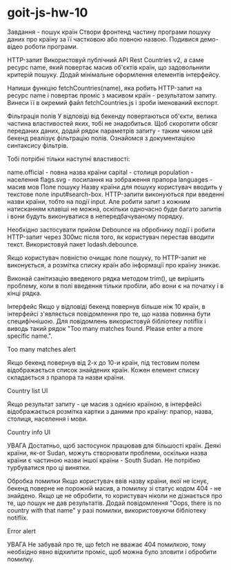 # goit-js-hw-10

Завдання - пошук країн Створи фронтенд частину програми пошуку даних про країну
за її частковою або повною назвою. Подивися демо-відео роботи програми.

HTTP-запит Використовуй публічний API Rest Countries v2, а саме ресурс name,
який повертає масив об'єктів країн, що задовольнили критерій пошуку. Додай
мінімальне оформлення елементів інтерфейсу.

Напиши функцію fetchCountries(name), яка робить HTTP-запит на ресурс name і
повертає проміс з масивом країн - результатом запиту. Винеси її в окремий файл
fetchCountries.js і зроби іменований експорт.

Фільтрація полів У відповіді від бекенду повертаються об'єкти, велика частина
властивостей яких, тобі не знадобиться. Щоб скоротити обсяг переданих даних,
додай рядок параметрів запиту - таким чином цей бекенд реалізує фільтрацію
полів. Ознайомся з документацією синтаксису фільтрів.

Тобі потрібні тільки наступні властивості:

name.official - повна назва країни capital - столиця population - населення
flags.svg - посилання на зображення прапора languages - масив мов Поле пошуку
Назву країни для пошуку користувач вводить у текстове поле input#search-box.
HTTP-запити виконуються при введенні назви країни, тобто на події input. Але
робити запит з кожним натисканням клавіші не можна, оскільки одночасно буде
багато запитів і вони будуть виконуватися в непередбачуваному порядку.

Необхідно застосувати прийом Debounce на обробнику події і робити HTTP-запит
через 300мс після того, як користувач перестав вводити текст. Використовуй пакет
lodash.debounce.

Якщо користувач повністю очищає поле пошуку, то HTTP-запит не виконується, а
розмітка списку країн або інформації про країну зникає.

Виконай санітизацію введеного рядка методом trim(), це вирішить проблему, коли в
полі введення тільки пробіли, або вони є на початку і в кінці рядка.

Інтерфейс Якщо у відповіді бекенд повернув більше ніж 10 країн, в інтерфейсі
з'являється повідомлення про те, що назва повинна бути специфічнішою. Для
повідомлень використовуй бібліотеку notiflix і виводь такий рядок "Too many
matches found. Please enter a more specific name.".

Too many matches alert

Якщо бекенд повернув від 2-х до 10-и країн, під тестовим полем відображається
список знайдених країн. Кожен елемент списку складається з прапора та назви
країни.

Country list UI

Якщо результат запиту - це масив з однією країною, в інтерфейсі відображається
розмітка картки з даними про країну: прапор, назва, столиця, населення і мови.

Country info UI

УВАГА Достатньо, щоб застосунок працював для більшості країн. Деякі країни,
як-от Sudan, можуть створювати проблеми, оскільки назва країни є частиною назви
іншої країни - South Sudan. Не потрібно турбуватися про ці винятки.

Обробка помилки Якщо користувач ввів назву країни, якої не існує, бекенд поверне
не порожній масив, а помилку зі статус кодом 404 - не знайдено. Якщо це не
обробити, то користувач ніколи не дізнається про те, що пошук не дав
результатів. Додай повідомлення "Oops, there is no country with that name" у
разі помилки, використовуючи бібліотеку notiflix.

Error alert

УВАГА Не забувай про те, що fetch не вважає 404 помилкою, тому необхідно явно
відхилити проміс, щоб можна було зловити і обробити помилку.
